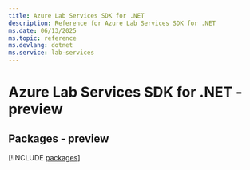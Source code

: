 ```yaml
---
title: Azure Lab Services SDK for .NET
description: Reference for Azure Lab Services SDK for .NET
ms.date: 06/13/2025
ms.topic: reference
ms.devlang: dotnet
ms.service: lab-services
---
```

# Azure Lab Services SDK for .NET - preview
## Packages - preview
[!INCLUDE [packages](lab-services-index.md)]